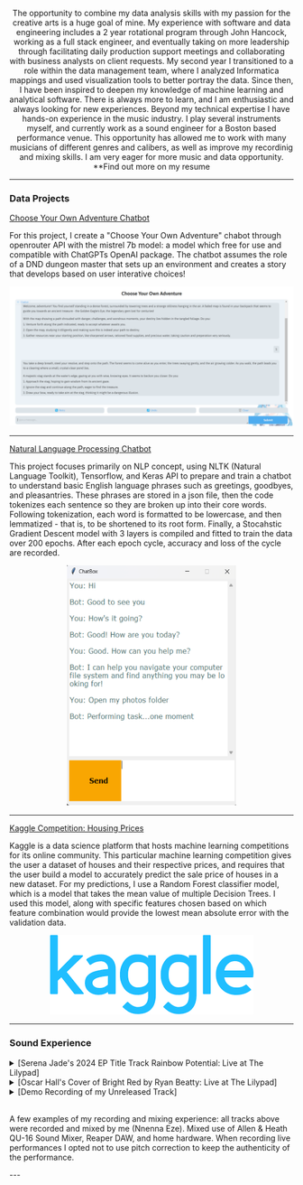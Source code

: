 <p align=center>The opportunity to combine my data analysis skills with my passion for the creative arts is a huge goal of mine. My experience with software and data engineering includes a 2 year rotational program through John Hancock, working as a full stack engineer, and eventually taking on more leadership through facilitating daily production support meetings and collaborating with business analysts on client requests. My second year I transitioned to a role within the data management team, where I analyzed Informatica mappings and used visualization tools to better portray the data. Since then, I have been inspired to deepen my knowledge of machine learning and analytical software. There is always more to learn, and I am enthusiastic and always looking for new experiences. Beyond my technical expertise I have hands-on experience in the music industry. I play several instruments myself, and currently work as a sound engineer for a Boston based performance venue. This opportunity has allowed me to work with many musicians of different genres and calibers, as well as improve my recordinig and mixing skills. I am very eager for more music and data opportunity. **Find out more on my resume</p>

---

### Data Projects 


[Choose Your Own Adventure Chatbot](/sample_page)

For this project, I create a "Choose Your Own Adventure" chabot through openrouter API with the mistrel 7b model: a model which free for use and compatible with ChatGPTs OpenAI package. The chatbot assumes the role of a DND dungeon master that sets up an environment and creates a story that develops based on user interative choices! 

<img src="images/cyoa_chatsc.png?raw=true"/>

---
[Natural Language Processing Chatbot](/sample2_page)

This project focuses primarily on NLP concept, using NLTK (Natural Language Toolkit), Tensorflow, and Keras API to prepare and train a chatbot to understand basic English language phrases such as greetings, goodbyes, and pleasantries. These phrases are stored in a json file, then the code tokenizes each sentence so they are broken up into their core words. Following tokenization, each word is formatted to be lowercase, and then lemmatized - that is, to be shortened to its root form. Finally, a Stocahstic Gradient Descent model with 3 layers is compiled and fitted to train the data over 200 epochs. After each epoch cycle, accuracy and loss of the cycle are recorded.  

<p align="center">
  <img src="images/nltk_chatsc5.png?raw=true" height="425" width="300">
</p>

---
[Kaggle Competition: Housing Prices](/sample3_page)

Kaggle is a data science platform that hosts machine learning competitions for its online community. This particular machine learning competition gives the user a dataset of houses and their respective prices, and requires that the user build a model to accurately predict the sale price of houses in a new dataset. For my predictions, I use a Random Forest classifier model, which is a model that takes the mean value of multiple Decision Trees. I used this model, along with specific features chosen based on which feature combination would provide the lowest mean absolute error with the validation data. 

<p align="center">
  <img src="images/kaggle.png?raw=true"/>
</p>

---

### Sound Experience

<details>
  <summary>[Serena Jade's 2024 EP Title Track Rainbow Potential: Live at The Lilypad]</summary>
  <video width="320" height="100" controls loop="" muted="" playsinline="">
    <source src="https://github.com/nnennaeze07/nnennaeze07.github.io/raw/refs/heads/master/pdf/SerenaJade_May19.mp4">
  </video>

<!--https://github.com/user-attachments/assets/d7b11cf3-98e0-40e1-a581-d0fc6214525e-->

  <p>Includes Serena Jade (main vocalist), two background vocalists, bass and acoustic guitar, drums, and flute. Two additionals condenser mics were set up to pick up audience and any quieter sounds around the stage. Recorded on Allen & Heath QU-16 Sound Mixer, mixed using Reaper DAW</p>
</details>

<details>
  <summary>[Oscar Hall's Cover of Bright Red by Ryan Beatty: Live at The Lilypad]</summary>
  <video width="320" height="100" controls loop="" muted="" playsinline="">
    <source src="https://github.com/nnennaeze07/nnennaeze07.github.io/raw/refs/heads/master/pdf/OscarHall_May19.mp4">
  </video>
  
<!--https://github.com/user-attachments/assets/c9093640-806a-46e6-98c9-f89dbf0d41e2-->
  <p>Includes Oscar Hall (main vocalist), three background vocalists, two electric guitars, acoustic guitar, drums, and backing track from laptop computer. Two additional condenser mics were set up to pick up audience and any quieter sounds around the stage. Recorded on Allen & Heath QU-16 Mixer, mixed using Reaper DAW.     </p>
</details>

<details>
  <summary>
    [Demo Recording of my Unreleased Track]
  </summary>
  <video width="320" height="100" controls loop="" muted="" playsinline="">
    <source src="https://github.com/nnennaeze07/nnennaeze07.github.io/raw/refs/heads/master/pdf/SerenaJade_May19.mp4">
  </video>
  
<!--https://github.com/user-attachments/assets/5b1d0539-9df7-4617-9817-9f215a53727e-->

  <p>Includes myself on main vocals and background harmonies, two acoustic guitar melodies, and Roland TR-808 Rythm Composer. Recorded using Android smartphone microphone, mixed using Reaper DAW.</p>
</details>
<!--  [Sample Recording of my cover of Something by Someone](http://example.com/) -->
<br>
  <p>A few examples of my recording and mixing experience: all tracks above were recorded and mixed by me (Nnenna Eze). Mixed use of Allen & Heath QU-16 Sound Mixer, Reaper DAW, and home hardware. When recording live performances I opted not to use pitch correction to keep the authenticity of the performance. </p>
---
